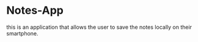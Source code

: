 # Notes-App

this is an application that allows the user to save the notes locally on their smartphone.
